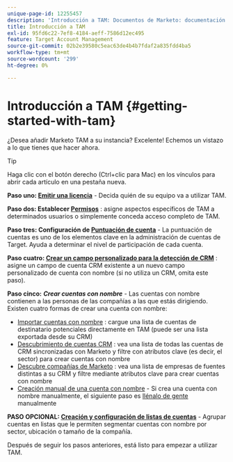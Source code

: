 ```yaml
---
unique-page-id: 12255457
description: 'Introducción a TAM: Documentos de Marketo: documentación del producto'
title: Introducción a TAM
exl-id: 95fd6c22-7ef8-4184-aeff-7586d12ec495
feature: Target Account Management
source-git-commit: 02b2e39580c5eac63de4b4b7fdaf2a835fdd4ba5
workflow-type: tm+mt
source-wordcount: '299'
ht-degree: 0%

---
```


# Introducción a TAM {#getting-started-with-tam}

¿Desea añadir Marketo TAM a su instancia? Excelente! Echemos un vistazo a lo que tienes que hacer ahora.

>[!TIP]
>
>Haga clic con el botón derecho (Ctrl+clic para Mac) en los vínculos para abrir cada artículo en una pestaña nueva.

**Paso uno: [Emitir una licencia](/help/marketo/product-docs/target-account-management/setup-tam/issue-a-license.md)** - Decida quién de su equipo va a utilizar TAM.

**Paso dos: Establecer [Permisos](/help/marketo/product-docs/target-account-management/setup-tam/permissions.md)** : asigne aspectos específicos de TAM a determinados usuarios o simplemente conceda acceso completo de TAM.

**Paso tres: Configuración de [Puntuación de cuenta](/help/marketo/product-docs/target-account-management/setup-tam/account-score.md)** - La puntuación de cuentas es uno de los elementos clave en la administración de cuentas de Target. Ayuda a determinar el nivel de participación de cada cuenta.

**Paso cuatro: [Crear un campo personalizado para la detección de CRM](/help/marketo/product-docs/target-account-management/setup-tam/create-a-custom-field-for-crm-discovery.md)** : asigne un campo de cuenta CRM existente a un nuevo campo personalizado de cuenta con nombre (si no utiliza un CRM, omita este paso).

**Paso cinco:** **_Crear cuentas con nombre_** - Las cuentas con nombre contienen a las personas de las compañías a las que estás dirigiendo. Existen cuatro formas de crear una cuenta con nombre:

* [Importar cuentas con nombre](/help/marketo/product-docs/target-account-management/target/named-accounts/import-named-accounts.md) : cargue una lista de cuentas de destinatario potenciales directamente en TAM (puede ser una lista exportada desde su CRM)
* [Descubrimiento de cuentas CRM](/help/marketo/product-docs/target-account-management/target/named-accounts/discover-accounts.md#discover-crm-accounts) : vea una lista de todas las cuentas de CRM sincronizadas con Marketo y filtre con atributos clave (es decir, el sector) para crear cuentas con nombre
* [Descubre compañías de Marketo](/help/marketo/product-docs/target-account-management/target/named-accounts/discover-accounts.md#discover-marketo-companies) : vea una lista de empresas de fuentes distintas a su CRM y filtre mediante atributos clave para crear cuentas con nombre
* [Creación manual de una cuenta con nombre](/help/marketo/product-docs/target-account-management/target/named-accounts/create-a-named-account.md) - Si crea una cuenta con nombre manualmente, el siguiente paso es [llénalo de gente](/help/marketo/product-docs/target-account-management/target/named-accounts/add-people-to-a-named-account.md) manualmente

**PASO OPCIONAL: [Creación y configuración de listas de cuentas](/help/marketo/product-docs/target-account-management/target/account-lists.md#create-a-new-account-list)** - Agrupar cuentas en listas que le permiten segmentar cuentas con nombre por sector, ubicación o tamaño de la compañía.

Después de seguir los pasos anteriores, está listo para empezar a utilizar TAM.
